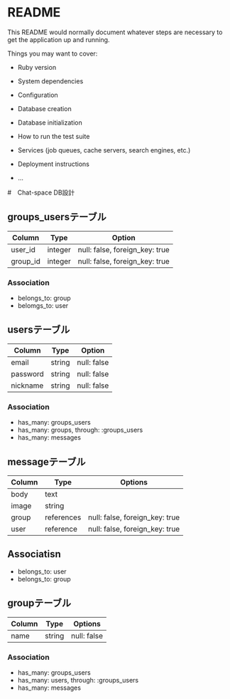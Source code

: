 # README

This README would normally document whatever steps are necessary to get the
application up and running.

Things you may want to cover:

* Ruby version

* System dependencies

* Configuration

* Database creation

* Database initialization

* How to run the test suite

* Services (job queues, cache servers, search engines, etc.)

* Deployment instructions

* ...

#　Chat-space DB設計
## groups_usersテーブル
|Column|Type|Option|
|------|----|------|
|user_id|integer|null: false, foreign_key: true|
|group_id|integer|null: false, foreign_key: true|
### Association
- belongs_to: group
- belomgs_to: user

## usersテーブル
|Column|Type|Option|
|------|----|------|
|email|string|null: false|
|password|string|null: false|
|nickname|string|null: false|
### Association
- has_many: groups_users
- has_many: groups, through: :groups_users
- has_many: messages


## messageテーブル
|Column|Type|Options|
|------|----|-------|
|body|text||
|image|string||
|group|references|null: false, foreign_key: true|
|user|reference|null: false, foreign_key: true|
## Associatisn
- belongs_to: user
- belongs_to: group

## groupテーブル
|Column|Type|Options|
|------|----|-------|
|name|string|null: false|
### Association
- has_many: groups_users
- has_many: users, through: :groups_users
- has_many: messages